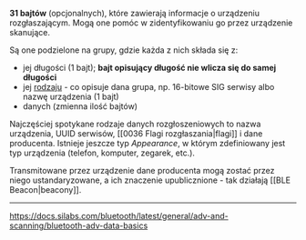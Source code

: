 **31 bajtów** (opcjonalnych), które zawierają informacje o urządzeniu rozgłaszającym. Mogą one pomóc w zidentyfikowaniu go przez urządzenie skanujące. 

Są one podzielone na grupy, gdzie każda z nich składa się z:
- jej długości (1 bajt); **bajt opisujący długość nie wlicza się do samej długości**
- jej [rodzaju](https://btprodspecificationrefs.blob.core.windows.net/assigned-numbers/Assigned%20Number%20Types/Generic%20Access%20Profile.pdf) - co opisuje dana grupa, np. 16-bitowe SIG serwisy albo nazwę urządzenia (1 bajt)
- danych (zmienna ilość bajtów)

Najczęściej spotykane rodzaje danych rozgłoszeniowych to nazwa urządzenia, UUID serwisów, [[0036 Flagi rozgłaszania|flagi]] i dane producenta. 
Istnieje jeszcze typ *Appearance*, w którym zdefiniowany jest typ urządzenia (telefon, komputer, zegarek, etc.).

Transmitowane przez urządzenie dane producenta mogą zostać przez niego ustandaryzowane, a ich znaczenie upublicznione - tak działają [[BLE Beacon|beacony]].

---
https://docs.silabs.com/bluetooth/latest/general/adv-and-scanning/bluetooth-adv-data-basics